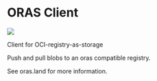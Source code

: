 # ORAS Client

<img src="https://github.com/skoppe/oras/workflows/test/badge.svg"/>

Client for OCI-registry-as-storage

Push and pull blobs to an oras compatible registry.

See oras.land for more information.

